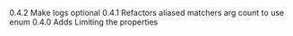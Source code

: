 0.4.2 Make logs optional
0.4.1 Refactors aliased matchers arg count to use enum
0.4.0 Adds Limiting the properties
